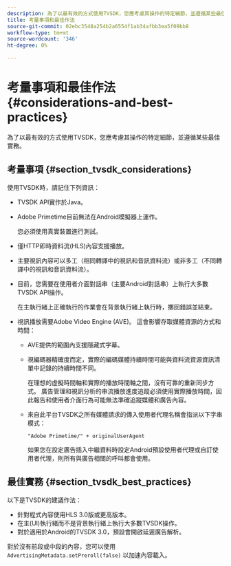 ```yaml
---
description: 為了以最有效的方式使用TVSDK，您應考慮其操作的特定細節，並遵循某些最佳實務。
title: 考量事項和最佳作法
source-git-commit: 02ebc3548a254b2a6554f1ab34afbb3ea5f09bb8
workflow-type: tm+mt
source-wordcount: '346'
ht-degree: 0%

---
```


# 考量事項和最佳作法 {#considerations-and-best-practices}

為了以最有效的方式使用TVSDK，您應考慮其操作的特定細節，並遵循某些最佳實務。

## 考量事項 {#section_tvsdk_considerations}

使用TVSDK時，請記住下列資訊：

* TVSDK API實作於Java。
* Adobe Primetime目前無法在Android模擬器上運作。

  您必須使用真實裝置進行測試。
* 僅HTTP即時資料流(HLS)內容支援播放。
* 主要視訊內容可以多工（相同轉譯中的視訊和音訊資料流）或非多工（不同轉譯中的視訊和音訊資料流）。
* 目前，您需要在使用者介面對話串（主要Android對話串）上執行大多數TVSDK API操作。

  在主執行緒上正確執行的作業會在背景執行緒上執行時，擲回錯誤並結束。
* 視訊播放需要Adobe Video Engine (AVE)。 這會影響存取媒體資源的方式和時間：

   * AVE提供的範圍內支援隱藏式字幕。
   * 視編碼器精確度而定，實際的編碼媒體持續時間可能與資料流資源資訊清單中記錄的持續時間不同。

     在理想的虛擬時間軸和實際的播放時間軸之間，沒有可靠的重新同步方式。 廣告管理和視訊分析的串流播放進度追蹤必須使用實際播放時間，因此報告和使用者介面行為可能無法準確追蹤媒體和廣告內容。
   * 來自此平台TVSDK之所有媒體請求的傳入使用者代理名稱會指派以下字串模式：

     ```
     "Adobe Primetime/" + originalUserAgent
     ```

     如果您在設定廣告插入中繼資料時設定Android預設使用者代理或自訂使用者代理，則所有與廣告相關的呼叫都會使用。

## 最佳實務 {#section_tvsdk_best_practices}

以下是TVSDK的建議作法：

* 針對程式內容使用HLS 3.0版或更高版本。
* 在主(UI)執行緒而不是背景執行緒上執行大多數TVSDK操作。
* 對於適用於Android的TVSDK 3.0，預設會開啟延遲廣告解析。

對於沒有前段或中段的內容，您可以使用 `AdvertisingMetadata.setPreroll(false)` 以加速內容載入。
